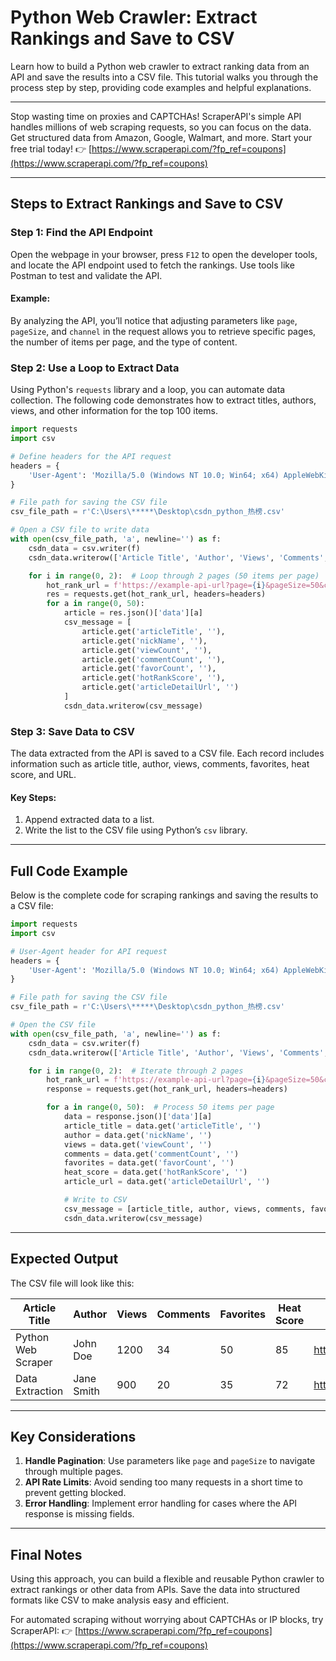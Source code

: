 
# Python Web Crawler: Extract Rankings and Save to CSV

Learn how to build a Python web crawler to extract ranking data from an API and save the results into a CSV file. This tutorial walks you through the process step by step, providing code examples and helpful explanations.

---

Stop wasting time on proxies and CAPTCHAs! ScraperAPI's simple API handles millions of web scraping requests, so you can focus on the data. Get structured data from Amazon, Google, Walmart, and more. Start your free trial today! 👉 [https://www.scraperapi.com/?fp_ref=coupons](https://www.scraperapi.com/?fp_ref=coupons)

---

## Steps to Extract Rankings and Save to CSV

### Step 1: Find the API Endpoint

Open the webpage in your browser, press `F12` to open the developer tools, and locate the API endpoint used to fetch the rankings. Use tools like Postman to test and validate the API.

#### Example:
By analyzing the API, you’ll notice that adjusting parameters like `page`, `pageSize`, and `channel` in the request allows you to retrieve specific pages, the number of items per page, and the type of content.

### Step 2: Use a Loop to Extract Data

Using Python's `requests` library and a loop, you can automate data collection. The following code demonstrates how to extract titles, authors, views, and other information for the top 100 items.

```python
import requests
import csv

# Define headers for the API request
headers = {
    'User-Agent': 'Mozilla/5.0 (Windows NT 10.0; Win64; x64) AppleWebKit/537.36 (KHTML, like Gecko) Chrome/95.0.4638.69 Safari/537.36'
}

# File path for saving the CSV file
csv_file_path = r'C:\Users\*****\Desktop\csdn_python_热榜.csv'

# Open a CSV file to write data
with open(csv_file_path, 'a', newline='') as f:
    csdn_data = csv.writer(f)
    csdn_data.writerow(['Article Title', 'Author', 'Views', 'Comments', 'Favorites', 'Heat Score', 'Article URL'])

    for i in range(0, 2):  # Loop through 2 pages (50 items per page)
        hot_rank_url = f'https://example-api-url?page={i}&pageSize=50&child_channel=python'
        res = requests.get(hot_rank_url, headers=headers)
        for a in range(0, 50):
            article = res.json()['data'][a]
            csv_message = [
                article.get('articleTitle', ''),
                article.get('nickName', ''),
                article.get('viewCount', ''),
                article.get('commentCount', ''),
                article.get('favorCount', ''),
                article.get('hotRankScore', ''),
                article.get('articleDetailUrl', '')
            ]
            csdn_data.writerow(csv_message)
```

### Step 3: Save Data to CSV

The data extracted from the API is saved to a CSV file. Each record includes information such as article title, author, views, comments, favorites, heat score, and URL.

#### Key Steps:
1. Append extracted data to a list.
2. Write the list to the CSV file using Python’s `csv` library.

---

## Full Code Example

Below is the complete code for scraping rankings and saving the results to a CSV file:

```python
import requests
import csv

# User-Agent header for API request
headers = {
    'User-Agent': 'Mozilla/5.0 (Windows NT 10.0; Win64; x64) AppleWebKit/537.36 (KHTML, like Gecko) Chrome/95.0.4638.69 Safari/537.36'
}

# File path for saving the CSV file
csv_file_path = r'C:\Users\*****\Desktop\csdn_python_热榜.csv'

# Open the CSV file
with open(csv_file_path, 'a', newline='') as f:
    csdn_data = csv.writer(f)
    csdn_data.writerow(['Article Title', 'Author', 'Views', 'Comments', 'Favorites', 'Heat Score', 'Article URL'])

    for i in range(0, 2):  # Iterate through 2 pages
        hot_rank_url = f'https://example-api-url?page={i}&pageSize=50&child_channel=python'
        response = requests.get(hot_rank_url, headers=headers)

        for a in range(0, 50):  # Process 50 items per page
            data = response.json()['data'][a]
            article_title = data.get('articleTitle', '')
            author = data.get('nickName', '')
            views = data.get('viewCount', '')
            comments = data.get('commentCount', '')
            favorites = data.get('favorCount', '')
            heat_score = data.get('hotRankScore', '')
            article_url = data.get('articleDetailUrl', '')

            # Write to CSV
            csv_message = [article_title, author, views, comments, favorites, heat_score, article_url]
            csdn_data.writerow(csv_message)
```

---

## Expected Output

The CSV file will look like this:

| Article Title      | Author      | Views | Comments | Favorites | Heat Score | Article URL                  |
|--------------------|-------------|-------|----------|-----------|------------|------------------------------|
| Python Web Scraper | John Doe    | 1200  | 34       | 50        | 85         | https://example.com/article1 |
| Data Extraction    | Jane Smith  | 900   | 20       | 35        | 72         | https://example.com/article2 |

---

## Key Considerations

1. **Handle Pagination**: Use parameters like `page` and `pageSize` to navigate through multiple pages.
2. **API Rate Limits**: Avoid sending too many requests in a short time to prevent getting blocked.
3. **Error Handling**: Implement error handling for cases where the API response is missing fields.

---

## Final Notes

Using this approach, you can build a flexible and reusable Python crawler to extract rankings or other data from APIs. Save the data into structured formats like CSV to make analysis easy and efficient.

For automated scraping without worrying about CAPTCHAs or IP blocks, try ScraperAPI: 👉 [https://www.scraperapi.com/?fp_ref=coupons](https://www.scraperapi.com/?fp_ref=coupons)
